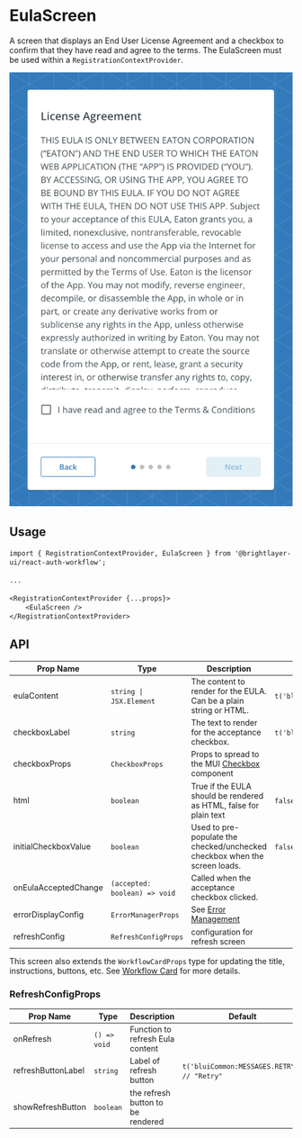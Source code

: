 # EulaScreen

A screen that displays an End User License Agreement and a checkbox to confirm that they have read and agree to the terms. The EulaScreen must be used within a `RegistrationContextProvider`.

![EULA](../../media/screens/eula.png)

## Usage

```tsx
import { RegistrationContextProvider, EulaScreen } from '@brightlayer-ui/react-auth-workflow';

...

<RegistrationContextProvider {...props}>
    <EulaScreen />
</RegistrationContextProvider>
```

## API

| Prop Name            | Type                          | Description                                                                                | Default                           |
| -------------------- | ----------------------------- | ------------------------------------------------------------------------------------------ | --------------------------------- |
| eulaContent          | `string \| JSX.Element`       | The content to render for the EULA. Can be a plain string or HTML.                         | `t('bluiAuth:EULA.EULA_CONTENT')` |
| checkboxLabel        | `string`                      | The text to render for the acceptance checkbox.                                            | `t('bluiAuth:EULA.ACCEPT_EULA')`  |
| checkboxProps        | `CheckboxProps`               | Props to spread to the MUI [Checkbox](https://mui.com/material-ui/api/checkbox/) component |                                   |
| html                 | `boolean`                     | True if the EULA should be rendered as HTML, false for plain text                          | `false`                           |
| initialCheckboxValue | `boolean`                     | Used to pre-populate the checked/unchecked checkbox when the screen loads.                 | `false`                           |
| onEulaAcceptedChange | `(accepted: boolean) => void` | Called when the acceptance checkbox clicked.                                               |                                   |
| errorDisplayConfig   | `ErrorManagerProps`           | See [Error Management](../error-management.md)                                             |                                   |
| refreshConfig        | `RefreshConfigProps`          | configuration for refresh screen                                                           |                                   |

This screen also extends the `WorkflowCardProps` type for updating the title, instructions, buttons, etc. See [Workflow Card](../components/workflow-card.md) for more details.

### RefreshConfigProps

| Prop Name          | Type         | Description                       | Default                                     |
| ------------------ | ------------ | --------------------------------- | ------------------------------------------- |
| onRefresh          | `() => void` | Function to refresh Eula content  |                                             |
| refreshButtonLabel | `string`     | Label of refresh button           | `t('bluiCommon:MESSAGES.RETRY') // "Retry"` |
| showRefreshButton  | `boolean`    | the refresh button to be rendered |                                             |
